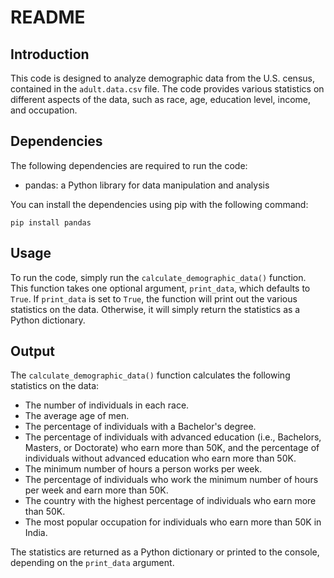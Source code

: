 

# README

## Introduction

This code is designed to analyze demographic data from the U.S. census, contained in the `adult.data.csv` file. The code provides various statistics on different aspects of the data, such as race, age, education level, income, and occupation.

## Dependencies

The following dependencies are required to run the code:
- pandas: a Python library for data manipulation and analysis

You can install the dependencies using pip with the following command:

```
pip install pandas
```

## Usage

To run the code, simply run the `calculate_demographic_data()` function. This function takes one optional argument, `print_data`, which defaults to `True`. If `print_data` is set to `True`, the function will print out the various statistics on the data. Otherwise, it will simply return the statistics as a Python dictionary.

## Output

The `calculate_demographic_data()` function calculates the following statistics on the data:

- The number of individuals in each race.
- The average age of men.
- The percentage of individuals with a Bachelor's degree.
- The percentage of individuals with advanced education (i.e., Bachelors, Masters, or Doctorate) who earn more than 50K, and the percentage of individuals without advanced education who earn more than 50K.
- The minimum number of hours a person works per week.
- The percentage of individuals who work the minimum number of hours per week and earn more than 50K.
- The country with the highest percentage of individuals who earn more than 50K.
- The most popular occupation for individuals who earn more than 50K in India.

The statistics are returned as a Python dictionary or printed to the console, depending on the `print_data` argument.
